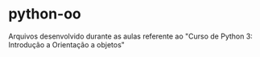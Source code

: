 # python-oo
Arquivos desenvolvido durante as aulas referente ao "Curso de Python 3: Introdução a Orientação a objetos"
